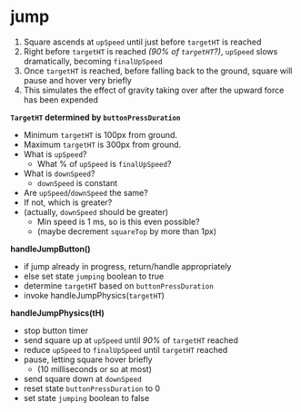 # jump

1. Square ascends at `upSpeed` until just before `targetHT` is reached
2. Right before `targetHT` is reached *(90% of `targetHT`?)*, `upSpeed` slows dramatically, becoming `finalUpSpeed`
3. Once `targetHT` is reached, before falling back to the ground, square will pause and hover very briefly
4. This simulates the effect of gravity taking over after the upward force has been expended

**`TargetHT` determined by `buttonPressDuration`**
- Minimum `targetHT` is 100px from ground.
- Maximum `targetHT` is 300px from ground.
- What is `upSpeed`?
  - What % of `upSpeed` is `finalUpSpeed`?
- What is `downSpeed`?
  - `downSpeed` is constant
- Are `upSpeed`/`downSpeed` the same?
- If not, which is greater?
- (actually, `downSpeed` should be greater)
  - Min speed is 1 ms, so is this even possible?
  - (maybe decrement `squareTop` by more than 1px)

**handleJumpButton()**
- if jump already in progress, return/handle appropriately
- else set state `jumping` boolean to true
- determine `targetHT` based on `buttonPressDuration`
- invoke handleJumpPhysics(`targetHT`)

**handleJumpPhysics(tH)**
- stop button timer
- send square up at `upSpeed` until *90%* of `targetHT` reached
- reduce `upSpeed` to `finalUpSpeed` until `targetHT` reached
- pause, letting square hover briefly 
  - (10 milliseconds or so at most)
- send square down at `downSpeed`
- reset state `buttonPressDuration` to 0
- set state `jumping` boolean to false
